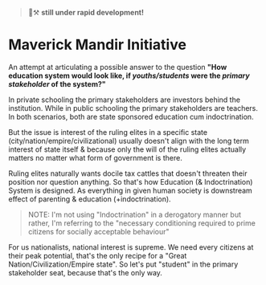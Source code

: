 > 🚧⚒️ **still under rapid development!**

# Maverick Mandir Initiative 

An attempt at articulating a possible answer to the question **"How education system would look like, if *youths/students* were the *primary stakeholder* of the system?"**

In private schooling the primary stakeholders are investors behind the institution. While in public schooling the primary stakeholders are teachers. In both scenarios, both are state sponsored education cum indoctrination. 

But the issue is interest of the ruling elites in a specific state (city/nation/empire/civilizational) usually doesn't align with the long term interest of state itself & because only the will of the ruling elites actually matters no matter what form of government is there.

Ruling elites naturally wants docile tax cattles that doesn't threaten their position nor question anything. So that's how Education (& Indoctrination) System is designed. As everything in given human society is downstream effect of parenting & education (+indoctrination).

> NOTE: I'm not using "Indoctrination" in a derogatory manner but rather, I'm referring to the "necessary conditioning required to prime citizens for socially acceptable behaviour"

For us nationalists, national interest is supreme. We need every citizens at their peak potential, that's the only recipe for a "Great Nation/Civilization/Empire state". So let's put "student" in the primary stakeholder seat, because that's the only way. 